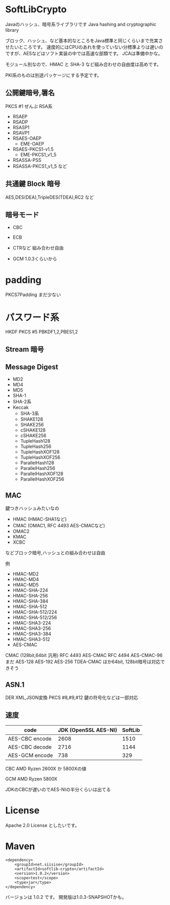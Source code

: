 # SoftLibCrypto
Javaのハッシュ、暗号系ライブラリです
Java hashing and cryptographic library

ブロック、ハッシュ、など基本的なところをJava標準と同じくらいまで充実させたいところです。
速度的にはCPUのあれを使っていない分標準よりは遅いのですが、AESなどはソフト実装の中では高速な部類です。
JCAは準備中かな。

モジュール別なので、HMAC と SHA-3 など組み合わせの自由度は高めです。

PKI系のものは別途パッケージにする予定です。

## 公開鍵暗号,署名
PKCS #1 ぜんぶ RSA系
- RSAEP
- RSADP
- RSASP1
- RSAVP1
- RSAES-OAEP
  - EME-OAEP
- RSAES-PKCS1-v1.5
  - EME-PKCS1_v1_5
- RSASSA-PSS
- RSASSA-PKCS1_v1_5
など

## 共通鍵 Block 暗号
AES,DES(DEA),TripleDES(TDEA),RC2 など

## 暗号モード
- CBC
- ECB
- CTRなど
組み合わせ自由

- GCM 1.0.3くらいから

# padding
PKCS7Padding
まだ少ない

# パスワード系
HKDF
PKCS #5
PBKDF1,2,PBES1,2

## Stream 暗号

## Message Digest
- MD2
- MD4
- MD5
- SHA-1
- SHA-2系
- Keccak
  - SHA-3系
  - SHAKE128
  - SHAKE256
  - cSHAKE128
  - cSHAKE256
  - TupleHash128
  - TupleHash256
  - TupleHashXOF128
  - TupleHashXOF256
  - ParallelHash128
  - ParallelHash256
  - ParallelHashXOF128
  - ParallelHashXOF256

## MAC
鍵つきハッシュみたいなの

- HMAC (HMAC-SHA1など)
- CMAC (OMAC1, RFC 4493 AES-CMACなど)
- OMAC2
- KMAC
- XCBC

などブロック暗号,ハッシュとの組み合わせは自由

例

- HMAC-MD2
- HMAC-MD4
- HMAC-MD5
- HMAC-SHA-224
- HMAC-SHA-256
- HMAC-SHA-384
- HMAC-SHA-512
- HMAC-SHA-512/224
- HMAC-SHA-512/256
- HMAC-SHA3-224
- HMAC-SHA3-256
- HMAC-SHA3-384
- HMAC-SHA3-512
- AES-CMAC

CMAC (128bit,64bit 汎用)
RFC 4493 AES-CMAC
RFC 4494 AES-CMAC-96 まだ
AES-128 AES-192 AES-256
TDEA-CMAC
ほか64bit, 128bit暗号は対応できそう

## ASN.1
DER
XML,JSON変換
PKCS #8,#9,#12 鍵の符号化などは一部対応

## 速度
code | JDK (OpenSSL AES-NI) | SoftLib
-----|----|------
AES-CBC encode | 2608 | 1510 
AES-CBC decode | 2716 | 1144
AES-GCM encode |  738 |  329

CBC AMD Ryzen 2600X か 5800Xの値

GCM AMD Ryzen 5800X

JDKのCBCが遅いのでAES-NIの半分くらいは出てる

# License

Apache 2.0 License としたいです。

# Maven

~~~
<dependency>
    <groupId>net.siisise</groupId>
    <artifactId>softlib-crypto</artifactId>
    <version>1.0.2</version>
    <scope>test</scope>
    <type>jar</type>
</dependency>
~~~
バージョンは 1.0.2 です。
開発版は1.0.3-SNAPSHOTかも。


